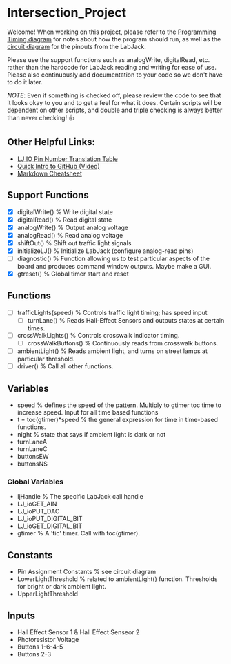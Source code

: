 # Intersection_Project
Welcome! When working on this project, please refer to the [Programming Timing diagram](https://docs.google.com/document/d/1o6afdJ77Zcd1yHTJt-up1C2sTuCTtpHGJqIndX7Ty9w/edit?usp=sharing) for notes about how the program should run, as well as the [circuit diagram](https://github.com/faberc/Intersection_Project/blob/master/Documentation/IntersectionWiringOverview.png) for the pinouts from the LabJack.

Please use the support functions such as analogWrite, digitalRead, etc. rather than the hardcode for LabJack reading and writing for ease of use. Please also continuously add documentation to your code so we don't have to do it later.

*NOTE*: Even if something is checked off, please review the code to see that it looks okay to you and to get a feel for what it does. Certain scripts will be dependent on other scripts, and double and triple checking is always better than never checking! :+1:

Other Helpful Links:
--------------------
- [LJ IO Pin Number Translation Table](https://github.com/faberc/Intersection_Project/blob/master/Documentation/LJ_Pin_Numbers.pdf)
- [Quick Intro to GitHub (Video)](https://youtu.be/EUvmCuPjHD4)
- [Markdown Cheatsheet](https://github.com/faberc/Intersection_Project/blob/master/Documentation/markdown-cheatsheet-online.pdf)

Support Functions
------------------
- [X] digitalWrite()  % Write digital state
- [X] digitalRead()   % Read digital state
- [X] analogWrite()   % Output analog voltage
- [X] analogRead()    % Read analog voltage
- [X] shiftOut()      % Shift out traffic light signals
- [X] initializeLJ()  % Initialize LabJack (configure analog-read pins)
- [ ] diagnostic()    % Function allowing us to test particular aspects of the board and produces command window outputs. Maybe make a                           GUI.
- [X] gtreset()       % Global timer start and reset

Functions
------------------
- [ ] trafficLights(speed)  % Controls traffic light timing; has speed input
  - [ ] turnLane()          % Reads Hall-Effect Sensors and outputs states at certain times.
- [ ] crossWalkLights()     % Controls crosswalk indicator timing.
  - [ ] crossWalkButtons()  % Continuously reads from crosswalk buttons.
- [ ] ambientLight()        % Reads ambient light, and turns on street lamps at particular threshold.
- [ ] driver()              % Call all other functions.

Variables
------------------
- speed                   % defines the speed of the pattern. Multiply to gtimer toc time to increase speed. Input for all time based                               functions
- t = toc(gtimer)\*speed  % the general expression for time in time-based functions.
- night                   % state that says if ambient light is dark or not
- turnLaneA
- turnLaneC
- buttonsEW
- buttonsNS

### Global Variables
- ljHandle              % The specific LabJack call handle
- LJ_ioGET_AIN
- LJ_ioPUT_DAC
- LJ_ioPUT_DIGITAL_BIT
- LJ_ioGET_DIGITAL_BIT
- gtimer                % A 'tic' timer. Call with toc(gtimer).

Constants
------------------
- Pin Assignment Constants  % see circuit diagram
- LowerLightThreshold       % related to ambientLight() function. Thresholds for bright or dark ambient light.
- UpperLightThreshold

Inputs
------------------
- Hall Effect Sensor 1 & Hall Effect Senseor 2
- Photoresistor Voltage
- Buttons 1-6-4-5
- Buttons 2-3
